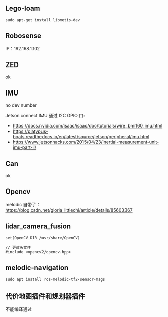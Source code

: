 ## Lego-loam

```shell
sudo apt-get install libmetis-dev
```

## Robosense

IP：192.168.1.102

## ZED

ok

## IMU

no dev number

Jetson connect IMU 通过 I2C GPIO 口:

- https://docs.nvidia.com/isaac/isaac/doc/tutorials/wire_bmi160_imu.html
- https://platypus-boats.readthedocs.io/en/latest/source/jetson/peripheral/imu.html
- https://www.jetsonhacks.com/2015/04/23/inertial-measurement-unit-imu-part-ii/

## Can

ok

## Opencv

melodic 自带了：https://blog.csdn.net/gloria_littlechi/article/details/85603367

## lidar_camera_fusion

```
set(OpenCV_DIR /usr/share/OpenCV)

// 更改头文件
#include <opencv2/opencv.hpp>
```

## melodic-navigation

```
sudo apt install ros-melodic-tf2-sensor-msgs
```

## 代价地图插件和规划器插件

不能编译通过

